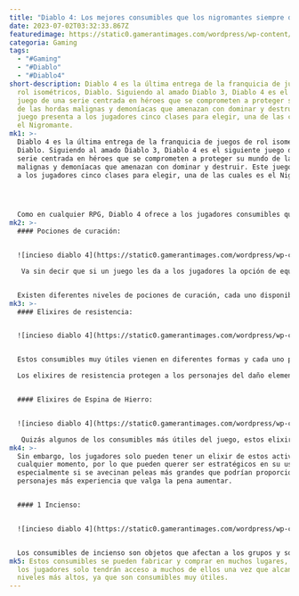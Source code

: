 ```yaml
---
title: "Diablo 4: Los mejores consumibles que los nigromantes siempre deberían tener"
date: 2023-07-02T03:32:33.867Z
featuredimage: https://static0.gamerantimages.com/wordpress/wp-content/uploads/2023/06/diablo-4-consumable-crafting-station-with-diablo-4-logo.jpg?q=50&fit=contain&w=1140&h=&dpr=1.5
categoria: Gaming
tags:
  - "#Gaming"
  - "#Diablo"
  - "#Diablo4"
short-description: Diablo 4 es la última entrega de la franquicia de juegos de
  rol isométricos, Diablo. Siguiendo al amado Diablo 3, Diablo 4 es el siguiente
  juego de una serie centrada en héroes que se comprometen a proteger su mundo
  de las hordas malignas y demoníacas que amenazan con dominar y destruir. Este
  juego presenta a los jugadores cinco clases para elegir, una de las cuales es
  el Nigromante.
mk1: >-
  Diablo 4 es la última entrega de la franquicia de juegos de rol isométricos,
  Diablo. Siguiendo al amado Diablo 3, Diablo 4 es el siguiente juego de una
  serie centrada en héroes que se comprometen a proteger su mundo de las hordas
  malignas y demoníacas que amenazan con dominar y destruir. Este juego presenta
  a los jugadores cinco clases para elegir, una de las cuales es el Nigromante.




  Como en cualquier RPG, Diablo 4 ofrece a los jugadores consumibles que pueden obtener al luchar contra enemigos, explorar el mundo, fabricar o comprarlos a vendedores. Hay diferentes tipos de consumibles que los jugadores pueden usar, cada uno de los cuales hace cosas diferentes pero proporciona universalmente bonificaciones de experiencia, por lo que serán útiles, independientemente del estilo de juego individual.
mk2: >-
  #### Pociones de curación:


  ![incieso diablo 4](https://static0.gamerantimages.com/wordpress/wp-content/uploads/2023/06/diablo-4-health-bar.jpg?q=50&fit=crop&w=1500&dpr=1.5 "incieso diablo 4")

   Va sin decir que si un juego les da a los jugadores la opción de equiparse con pociones de curación, definitivamente deberían hacerlo. Las hordas del infierno no serán indulgentes y los jugadores pueden necesitar un impulso rápido de salud en medio de la batalla, en cuyo caso, estas pociones de curación serán muy útiles. Estas pociones se pueden saquear de varios lugares del juego, fabricarse, obtenerse al derrotar enemigos o comprarlas a varios vendedores.


  Existen diferentes niveles de pociones de curación, cada uno disponible para los jugadores una vez que hayan alcanzado ciertos niveles. Las pociones también se vuelven cada vez más caras a medida que son más efectivas, y algunas solo se pueden obtener una vez que los jugadores hayan mejorado sus pociones. Los jugadores ciertamente estarán en mejores condiciones si se aseguran de tener algunas pociones de curación en su personaje, ya que nunca se sabe cuándo podrían ser útiles. Incluso si las pociones de curación no siempre parecen necesarias, puede valer la pena obtener un poco de curación adicional junto con un pequeño impulso de experiencia.
mk3: >-
  #### Elixires de resistencia: 


  ![incieso diablo 4](https://static0.gamerantimages.com/wordpress/wp-content/uploads/2023/06/diablo-4-crafting-menu.jpg?q=50&fit=crop&w=1500&dpr=1.5 "incieso diablo 4")


  Estos consumibles muy útiles vienen en diferentes formas y cada uno proporciona resistencias elementales diferentes. Estos elixires se pueden saquear, obtener al derrotar enemigos, fabricarse o comprar a vendedores por 1000 monedas o 2500 monedas en el caso del Elixir de Resistencia a las Sombras. Hay varios elixires de resistencia para elegir, y cada uno puede ser útil según la zona a la que vaya un personaje, los enemigos que enfrenten e incluso el jefe al que los jugadores puedan encontrarse.

  Los elixires de resistencia protegen a los personajes del daño elemental, incluyendo fuego, frío, veneno, relámpagos y, por supuesto, sombras. Los jugadores querrán intercambiar cuál de ellos deciden mantener equipados, dependiendo de las situaciones en las que se encuentren. Si los jugadores no encuentran mucha necesidad de elixires de resistencia, aún son increíblemente útiles por el pequeño impulso de experiencia que proporcionan.


  #### Elixires de Espina de Hierro:


  ![incieso diablo 4](https://static0.gamerantimages.com/wordpress/wp-content/uploads/2023/06/diablo-4-ironbarb-elixir-in-crafting-menu.jpg?q=50&fit=crop&w=1500&dpr=1.5 "incieso diablo 4")

   Quizás algunos de los consumibles más útiles del juego, estos elixires aumentarán la armadura de un personaje, así como su daño de espina de hierro. En lugar del pequeño impulso de experiencia que proporcionan otros consumibles, estos elixires brindan un impulso de experiencia durante un período prolongado de tiempo. Sería genial usarlos al comienzo de una sesión de juego para que los jugadores puedan aprovechar al máximo su tiempo en Diablo 4.
mk4: >-
  Sin embargo, los jugadores solo pueden tener un elixir de estos activo en
  cualquier momento, por lo que pueden querer ser estratégicos en su uso,
  especialmente si se avecinan peleas más grandes que podrían proporcionar a los
  personajes más experiencia que valga la pena aumentar.


  #### 1 Incienso: 


  ![incieso diablo 4](https://static0.gamerantimages.com/wordpress/wp-content/uploads/2023/06/diablo-4-consumables-craft-station.jpg?q=50&fit=crop&w=1500&dpr=1.5 "incieso diablo 4")


  Los consumibles de incienso son objetos que afectan a los grupos y son especialmente útiles para los jugadores que juegan con amigos. Estos consumibles pueden hacer cualquier cosa, desde aumentar estadísticas durante un período de tiempo, hasta aumentar la salud e incluso potenciar los ataques. Esta puede no ser la opción de consumible más útil para el Nigromante, ya que es una clase muy poderosa para campañas en solitario. Sin embargo, si los jugadores están jugando con un grupo como Nigromante, los consumibles de incienso definitivamente pueden ser útiles.
mk5: Estos consumibles se pueden fabricar y comprar en muchos lugares, aunque
  los jugadores solo tendrán acceso a muchos de ellos una vez que alcancen
  niveles más altos, ya que son consumibles muy útiles.
---
```

